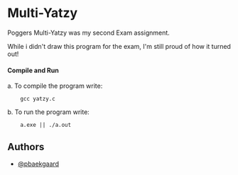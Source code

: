 
# Multi-Yatzy

Poggers
Multi-Yatzy was my second Exam assignment.

While i didn't draw this program for the exam, I'm still proud of how it turned out!

#### Compile and Run

   a. To compile the program write:
   
        gcc yatzy.c
        
   b. To run the program write:
   
        a.exe || ./a.out

## Authors
- [@pbaekgaard](https://www.github.com/pbaekgaard)


